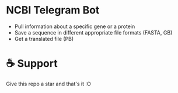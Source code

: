 # NCBI Telegram Bot

- Pull information about a specific gene or a protein
- Save a sequence in different appropriate file formats (FASTA, GB)
- Get a translated file (PB)

# ☕ Support
Give this repo a star and that's it :O

